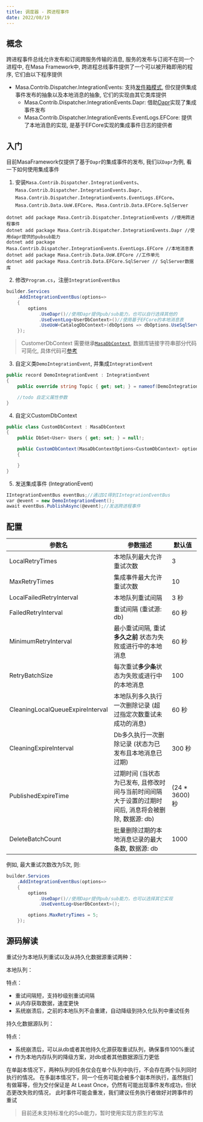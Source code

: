 ```yaml
---
title: 调度器 - 跨进程事件
date: 2022/08/19
---
```


## 概念

跨进程事件总线允许发布和订阅跨服务传输的消息, 服务的发布与订阅不在同一个进程中, 在Masa Framework中, 跨进程总线事件提供了一个可以被开箱即用的程序, 它们由以下程序提供

* Masa.Contrib.Dispatcher.IntegrationEvents: 支持[发件箱模式](https://www.kamilgrzybek.com/design/the-outbox-pattern/), 但仅提供集成事件发布的抽象以及本地消息的抽象, 它们的实现由其它类库提供 
    * Masa.Contrib.Dispatcher.IntegrationEvents.Dapr: 借助[Dapr](https://docs.dapr.io/zh-hans/developing-applications/building-blocks/pubsub/pubsub-overview/)实现了集成事件发布
    * Masa.Contrib.Dispatcher.IntegrationEvents.EventLogs.EFCore: 提供了本地消息的实现, 是基于EFCore实现的集成事件日志的提供者

## 入门

目前MasaFramework仅提供了基于`Dapr`的集成事件的发布, 我们以`Dapr`为例, 看一下如何使用集成事件

1. 安装`Masa.Contrib.Dispatcher.IntegrationEvents`、`Masa.Contrib.Dispatcher.IntegrationEvents.Dapr`、`Masa.Contrib.Dispatcher.IntegrationEvents.EventLogs.EFCore`、`Masa.Contrib.Data.UoW.EFCore`、`Masa.Contrib.Data.EFCore.SqlServer`

``` Shell
dotnet add package Masa.Contrib.Dispatcher.IntegrationEvents //使用跨进程事件
dotnet add package Masa.Contrib.Dispatcher.IntegrationEvents.Dapr //使用dapr提供的pubsub能力
dotnet add package Masa.Contrib.Dispatcher.IntegrationEvents.EventLogs.EFCore //本地消息表
dotnet add package Masa.Contrib.Data.UoW.EFCore //工作单元
dotnet add package Masa.Contrib.Data.EFCore.SqlServer // SqlServer数据库
```

2. 修改`Program.cs`，注册`IntegrationEventBus`

```C#
builder.Services
    .AddIntegrationEventBus(options=>
    {
        options
            .UseDapr()//使用Dapr提供pub/sub能力，也可以自行选择其他的
            .UseEventLog<UserDbContext>()//使用基于EFCore的本地消息表
            .UseUoW<CatalogDbContext>(dbOptions => dbOptions.UseSqlServer("server=localhost;uid=sa;pwd=P@ssw0rd;database=identity"))//使用工作单元，并指定数据库链接字符串
    });
```

> CustomerDbContext 需要继承[`MasaDbContext`](/framework/contribs/data/orm/efcore), 数据库链接字符串部分代码可简化, 具体代码可[参考](/framework/contribs/data/orm/efcore)

3. 自定义类`DemoIntegrationEvent`, 并集成`IntegrationEvent`

```C#
public record DemoIntegrationEvent : IntegrationEvent
{
    public override string Topic { get; set; } = nameof(DemoIntegrationEvent);//topic name

    //todo 自定义属性参数
}
```

4. 自定义CustomDbContext

```C#
public class CustomDbContext : MasaDbContext
{
    public DbSet<User> Users { get; set; } = null!;

    public CustomDbContext(MasaDbContextOptions<CustomDbContext> options) : base(options)
    {

    }
}
```

5. 发送集成事件 (IntegrationEvent)

```C#
IIntegrationEventBus eventBus;//通过DI得到IIntegrationEventBus
var @event = new DemoIntegrationEvent();
await eventBus.PublishAsync(@event);//发送跨进程事件
```

## 配置

|  参数名   | 参数描述  | 默认值  | 
|  ----  | ----  | ----  |
| LocalRetryTimes  | 本地队列最大允许重试次数 | 3 |
| MaxRetryTimes  | 集成事件最大允许重试次数 | 10 |
| LocalFailedRetryInterval  | 本地队列重试间隔 | 3 秒 |
| FailedRetryInterval  | 重试间隔 (重试源: db) | 60 秒 |
| MinimumRetryInterval  | 最小重试间隔, 重试 **多久之前** 状态为失败或进行中的本地消息 | 60 秒 |
| RetryBatchSize  | 每次重试**多少条**状态为失败或进行中的本地消息 | 100 |
| CleaningLocalQueueExpireInterval  | 本地队列多久执行一次删除记录 (超过指定次数重试未成功的消息) | 60 秒 |
| CleaningExpireInterval  | Db多久执行一次删除记录 (状态为已发布且本地消息已过期) | 300 秒 |
| PublishedExpireTime  | 过期时间 (当状态为已发布, 且修改时间与当前时间间隔大于设置的过期时间后, 消息将会被删除, 数据源: db) | (24 * 3600) 秒 |
| DeleteBatchCount  | 批量删除过期的本地消息记录的最大条数, 数据源: db | 1000 |

例如, 最大重试次数改为5次, 则:

```C#
builder.Services
    .AddIntegrationEventBus(options=>
    { 
        options
            .UseDapr()//使用Dapr提供pub/sub能力，也可以选择其它实现
            .UseEventLog<UserDbContext>();

        options.MaxRetryTimes = 5;
    });
```

## 源码解读

重试分为本地队列重试以及从持久化数据源重试两种：

本地队列：

特点：
- 重试间隔短，支持秒级别重试间隔
- 从内存获取数据，速度更快
- 系统崩溃后，之前的本地队列不会重建，自动降级到持久化队列中重试任务

持久化数据源队列：

特点：

- 系统崩溃后，可以从db或者其他持久化源获取重试队列，确保事件100%重试
- 作为本地内存队列的降级方案，对db或者其他数据源压力更低

在单副本情况下，两种队列的任务仅会在单个队列中执行，不会存在两个队列同时执行的情况。
在多副本情况下，同一个任务可能会被多个副本所执行，虽然我们有做幂等，但为交付保证是 At Least Once，仍然有可能出现事件发布成功，但状态更改失败的情况，
此时事件可能会重发，我们建议任务执行者做好对跨事件的重试

> 目前还未支持标准化的Sub能力，暂时使用实现方原生的写法